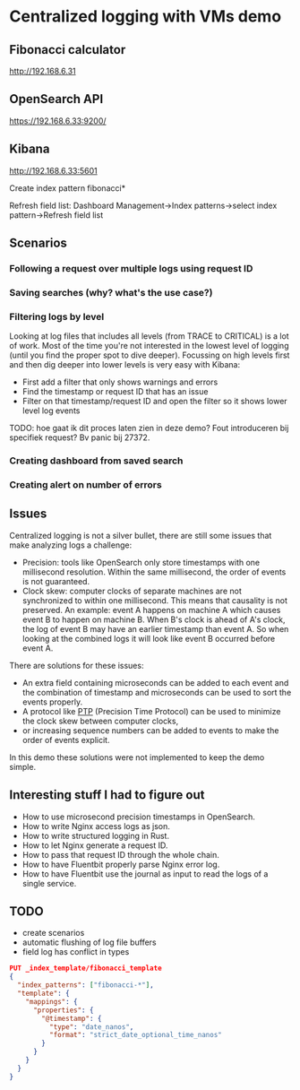 # Centralized logging with VMs demo

## Fibonacci calculator

<http://192.168.6.31>

## OpenSearch API

<https://192.168.6.33:9200/>

## Kibana

<http://192.168.6.33:5601>

Create index pattern fibonacci*

Refresh field list: Dashboard Management->Index patterns->select index pattern->Refresh field list

## Scenarios

### Following a request over multiple logs using request ID

### Saving searches (why? what's the use case?)

### Filtering logs by level

Looking at log files that includes all levels (from TRACE to CRITICAL) is a lot of work.
Most of the time you're not interested in the lowest level of logging (until you find the proper spot to dive deeper).
Focussing on high levels first and then dig deeper into lower levels is very easy with Kibana:

- First add a filter that only shows warnings and errors
- Find the timestamp or request ID that has an issue
- Filter on that timestamp/request ID and open the filter so it shows lower level log events

TODO: hoe gaat ik dit proces laten zien in deze demo?
Fout introduceren bij specifiek request? Bv panic bij 27372.

### Creating dashboard from saved search

### Creating alert on number of errors

## Issues

Centralized logging is not a silver bullet, there are still some issues that make analyzing logs a challenge:

- Precision: tools like OpenSearch only store timestamps with one millisecond resolution. Within the same millisecond, the
order of events is not guaranteed.
- Clock skew: computer clocks of separate machines are not synchronized to within one millisecond. This means that causality is not preserved.
An example: event A happens on machine A which causes event B to happen on machine B. When B's clock is ahead of A's clock, the
log of event B may have an earlier timestamp than event A. So when looking at the combined logs it will look like event B
occurred before event A.

There are solutions for these issues:

- An extra field containing microseconds can be added to each event and the combination of timestamp and microseconds
can be used to sort the events properly.
- A protocol like [PTP](https://en.wikipedia.org/wiki/Precision_Time_Protocol) (Precision Time Protocol)
can be used to minimize the clock skew between computer clocks,
- or increasing sequence numbers can be added to events to make the order of events explicit.

In this demo these solutions were not implemented to keep the demo simple.

## Interesting stuff I had to figure out

- How to use microsecond precision timestamps in OpenSearch.
- How to write Nginx access logs as json.
- How to write structured logging in Rust.
- How to let Nginx generate a request ID.
- How to pass that request ID through the whole chain.
- How to have Fluentbit properly parse Nginx error log.
- How to have Fluentbit use the journal as input to read the logs of a single service.

## TODO

- create scenarios
- automatic flushing of log file buffers
- field log has conflict in types

```json
PUT _index_template/fibonacci_template
{
  "index_patterns": ["fibonacci-*"],
  "template": {
    "mappings": {
      "properties": {
        "@timestamp": {
          "type": "date_nanos",
          "format": "strict_date_optional_time_nanos"
        }
      }
    }
  }
}
```
